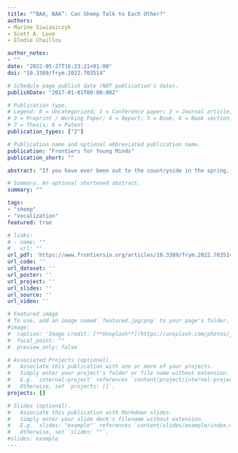 ```yaml
---
title: "“BAA, BAA”: Can Sheep Talk to Each Other?"
authors:
- Marine Siwiaszczyk
- Scott A. Love
- Elodie Chaillou

author_notes:
- ""
date: "2022-05-27T16:23:21+01:00"
doi: "10.3389/frym.2022.703514"

# Schedule page publish date (NOT publication's date).
publishDate: "2017-01-01T00:00:00Z"

# Publication type.
# Legend: 0 = Uncategorized; 1 = Conference paper; 2 = Journal article;
# 3 = Preprint / Working Paper; 4 = Report; 5 = Book; 6 = Book section;
# 7 = Thesis; 8 = Patent
publication_types: ["2"]

# Publication name and optional abbreviated publication name.
publication: "Frontiers for Young Minds"
publication_short: ""

abstract: "If you have ever been out to the countryside in the spring, you might have heard sheep bleating to their lambs. Sheep also bleat when they are separated from the flock or stressed in some other way. To us, all these bleats sound very similar. But do you think they also sound similar to the lambs? Or do you think the lambs know whose mother is calling and what they are saying? Scientists try to interpret the bleats of sheep by observing their behavior when they hear these sounds. They study the sound waves of recorded bleats to identify each sheep’s unique voice and even determine which emotions the sheep are feeling. They also investigate the brain to find out what is going on inside the heads of sheep when they hear and understand the sounds of other sheep. Studies show that sheep really can recognize each other’s voices and communicate vocally."

# Summary. An optional shortened abstract.
summary: ""

tags:
- "sheep"
- "vocalization"
featured: true

# links:
# - name: ""
#   url: ""
url_pdf: 'https://www.frontiersin.org/articles/10.3389/frym.2022.703514/pdf'
url_code: ''
url_dataset: ''
url_poster: ''
url_project: ''
url_slides: ''
url_source: ''
url_video: ''

# Featured image
# To use, add an image named `featured.jpg/png` to your page's folder.
#image:
#  caption: 'Image credit: [**Unsplash**](https://unsplash.com/photos/jdD8gXaTZsc)'
#  focal_point: ""
#  preview_only: false

# Associated Projects (optional).
#   Associate this publication with one or more of your projects.
#   Simply enter your project's folder or file name without extension.
#   E.g. `internal-project` references `content/project/internal-project/index.md`.
#   Otherwise, set `projects: []`.
projects: []

# Slides (optional).
#   Associate this publication with Markdown slides.
#   Simply enter your slide deck's filename without extension.
#   E.g. `slides: "example"` references `content/slides/example/index.md`.
#   Otherwise, set `slides: ""`.
#slides: example
---
```


